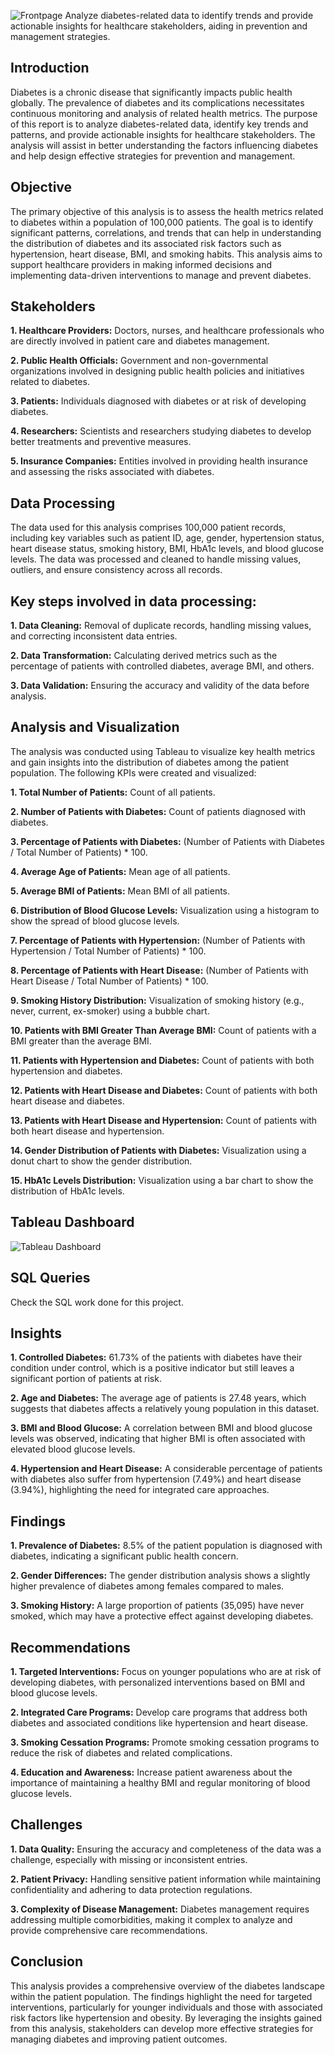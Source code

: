 ![Frontpage](https://github.com/user-attachments/assets/5a37ee03-83dd-470c-ab5a-f238c9cc7127)
Analyze diabetes-related data to identify trends and provide actionable insights for healthcare stakeholders, aiding in prevention and management strategies.

## Introduction

Diabetes is a chronic disease that significantly impacts public health globally. The prevalence of diabetes and its complications necessitates continuous monitoring and analysis of related health metrics. The purpose of this report is to analyze diabetes-related data, identify key trends and patterns, and provide actionable insights for healthcare stakeholders. The analysis will assist in better understanding the factors influencing diabetes and help design effective strategies for prevention and management.

## Objective

The primary objective of this analysis is to assess the health metrics related to diabetes within a population of 100,000 patients. The goal is to identify significant patterns, correlations, and trends that can help in understanding the distribution of diabetes and its associated risk factors such as hypertension, heart disease, BMI, and smoking habits. This analysis aims to support healthcare providers in making informed decisions and implementing data-driven interventions to manage and prevent diabetes.

## Stakeholders

**1. Healthcare Providers:** Doctors, nurses, and healthcare professionals who are directly involved in patient care and diabetes management.

**2. Public Health Officials:** Government and non-governmental organizations involved in designing public health policies and initiatives related to diabetes.

**3. Patients:** Individuals diagnosed with diabetes or at risk of developing diabetes.

**4. Researchers:** Scientists and researchers studying diabetes to develop better treatments and preventive measures.

**5. Insurance Companies:** Entities involved in providing health insurance and assessing the risks associated with diabetes.

## Data Processing

The data used for this analysis comprises 100,000 patient records, including key variables such as patient ID, age, gender, hypertension status, heart disease status, smoking history, BMI, HbA1c levels, and blood glucose levels. The data was processed and cleaned to handle missing values, outliers, and ensure consistency across all records.

## Key steps involved in data processing:

**1. Data Cleaning:** Removal of duplicate records, handling missing values, and correcting inconsistent data entries.

**2. Data Transformation:** Calculating derived metrics such as the percentage of patients with controlled diabetes, average BMI, and others.

**3. Data Validation:** Ensuring the accuracy and validity of the data before analysis.

## Analysis and Visualization

The analysis was conducted using Tableau to visualize key health metrics and gain insights into the distribution of diabetes among the patient population. The following KPIs were created and visualized:

**1. Total Number of Patients:** Count of all patients.

**2. Number of Patients with Diabetes:** Count of patients diagnosed with diabetes.

**3. Percentage of Patients with Diabetes:** (Number of Patients with Diabetes / Total Number of Patients) * 100.

**4. Average Age of Patients:** Mean age of all patients.

**5. Average BMI of Patients:** Mean BMI of all patients.

**6. Distribution of Blood Glucose Levels:** Visualization using a histogram to show the spread of blood glucose levels.

**7. Percentage of Patients with Hypertension:** (Number of Patients with Hypertension / Total Number of Patients) * 100.

**8. Percentage of Patients with Heart Disease:** (Number of Patients with Heart Disease / Total Number of Patients) * 100.

**9. Smoking History Distribution:** Visualization of smoking history (e.g., never, current, ex-smoker) using a bubble chart.

**10. Patients with BMI Greater Than Average BMI:** Count of patients with a BMI greater than the average BMI.

**11. Patients with Hypertension and Diabetes:** Count of patients with both hypertension and diabetes.

**12. Patients with Heart Disease and Diabetes:** Count of patients with both heart disease and diabetes.

**13. Patients with Heart Disease and Hypertension:** Count of patients with both heart disease and hypertension.

**14. Gender Distribution of Patients with Diabetes:** Visualization using a donut chart to show the gender distribution.

**15. HbA1c Levels Distribution:** Visualization using a bar chart to show the distribution of HbA1c levels.

## Tableau Dashboard
   
![Tableau Dashboard](https://github.com/user-attachments/assets/2cff11f6-f50c-4c79-81cd-ed4412070b04)

## SQL Queries
Check the SQL work done for this project.

## Insights

**1. Controlled Diabetes:** 61.73% of the patients with diabetes have their condition under control, which is a positive indicator but still leaves a significant portion of patients at risk.

**2. Age and Diabetes:** The average age of patients is 27.48 years, which suggests that diabetes affects a relatively young population in this dataset.

**3. BMI and Blood Glucose:** A correlation between BMI and blood glucose levels was observed, indicating that higher BMI is often associated with elevated blood glucose levels.

**4. Hypertension and Heart Disease:** A considerable percentage of patients with diabetes also suffer from hypertension (7.49%) and heart disease (3.94%), highlighting the need for integrated care approaches.

## Findings

**1. Prevalence of Diabetes:** 8.5% of the patient population is diagnosed with diabetes, indicating a significant public health concern.

**2. Gender Differences:** The gender distribution analysis shows a slightly higher prevalence of diabetes among females compared to males.

**3. Smoking History:** A large proportion of patients (35,095) have never smoked, which may have a protective effect against developing diabetes.

## Recommendations

**1. Targeted Interventions:** Focus on younger populations who are at risk of developing diabetes, with personalized interventions based on BMI and blood glucose levels.

**2. Integrated Care Programs:** Develop care programs that address both diabetes and associated conditions like hypertension and heart disease.

**3. Smoking Cessation Programs:** Promote smoking cessation programs to reduce the risk of diabetes and related complications.

**4. Education and Awareness:** Increase patient awareness about the importance of maintaining a healthy BMI and regular monitoring of blood glucose levels.

## Challenges

**1. Data Quality:** Ensuring the accuracy and completeness of the data was a challenge, especially with missing or inconsistent entries.

**2. Patient Privacy:** Handling sensitive patient information while maintaining confidentiality and adhering to data protection regulations.

**3. Complexity of Disease Management:** Diabetes management requires addressing multiple comorbidities, making it complex to analyze and provide comprehensive care recommendations.

## Conclusion

This analysis provides a comprehensive overview of the diabetes landscape within the patient population. The findings highlight the need for targeted interventions, particularly for younger individuals and those with associated risk factors like hypertension and obesity. By leveraging the insights gained from this analysis, stakeholders can develop more effective strategies for managing diabetes and improving patient outcomes.
